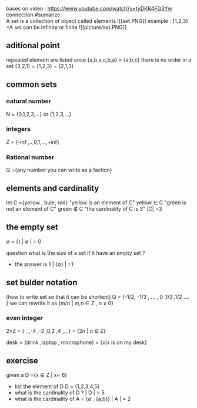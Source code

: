 bases on video : https://www.youtube.com/watch?v=tyDKR4FG3Yw 
connection 
#sumarize  
A set is a collection of object called elements 
![[set.PNG]]
example : {1,2,3} =A 
set can be infinite or finite 
![[picture/set.PNG]]
## aditional point 
repeated elemetn are listed once 
{a,b,a,c,b,a} = {a,b,c}
there is no order in a set 
{3,2,1} = {1,2,3}
		 = {2,1,3}
## common sets 
### natural number 
N = {0,1,2,3,...} or {1,2,3,...}
### integers 
Z = {-inf ,..,0,1,...,+inf}
### Rational number 
Q ={any number you can write as a faction}
## elements and cardinality
let C ={yellow , bule, red}
"yellow is an element of C" yellow $\in$ C 
"green is not an element of C" green $\notin$ C 
"the cardinality of C is 3" |C| =3 
## the empty set 
$\emptyset$ = {}
| $\emptyset$ | = 0 

question what is the size of a set if it have an empty set ? 
- the answer is 1 
| {$\emptyset$} | =1  
## set bulder notation 
[how to write set so that it can be shortent]
Q  = {-1/2, -1/3 , ... , 0 ,1/3 ,1/2 .... }
we can rewrite it as {m/n | m,n $\in$ Z , n $\neq$ 0}
### even integer 
2*Z  = { ..,-4 ,-2 ,0,2 ,4 ,...}
		= {2n | n $\in$ Z}

desk = {drink ,laptop , mircrophone}
		= {x|x is on my desk}
## exercise 
given a D ={x $\in$ Z | x< 6}
- list the element of D 
D = {1,2,3,4,5}
- what is the cardinality of D ? 
| D   | = 5 
- what is the cardinality of A = {$\emptyset$ , {a,b}}
| A   | = 2 


 
